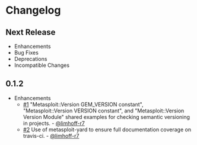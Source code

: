 # Changelog

## Next Release

* Enhancements
* Bug Fixes
* Deprecations
* Incompatible Changes

## 0.1.2

* Enhancements
  * [#1](https://github.com/rapid7/metasploit-version/pull/1) "Metasploit::Version GEM_VERSION constant",
    "Metasploit::Version VERSION constant", and "Metasploit::Version Version Module" shared examples for checking
    semantic versioning in projects. - [@limhoff-r7](https://github.com/limhoff-r7)
  * [#2](https://github.com/rapid7/metasploit-version/pull/2) Use of metasploit-yard to ensure full documentation
    coverage on travis-ci. - [@limhoff-r7](https://github.com/limhoff-r7)

